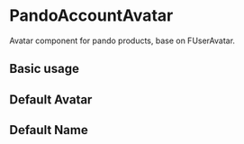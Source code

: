 # PandoAccountAvatar

Avatar component for pando products, base on FUserAvatar.

## Basic usage

<example file="pando-ui/pando-account-avatar/basic" />

## Default Avatar

<example file="pando-ui/pando-account-avatar/default-avatar" />

## Default Name

<example file="pando-ui/pando-account-avatar/default-name" />
